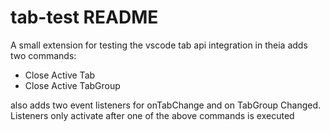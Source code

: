# tab-test README

A small extension for testing the vscode tab api integration in theia
adds two commands:
- Close Active Tab
- Close Active TabGroup

also adds two event listeners for onTabChange and on TabGroup Changed.
Listeners only activate after one of the above commands is executed
